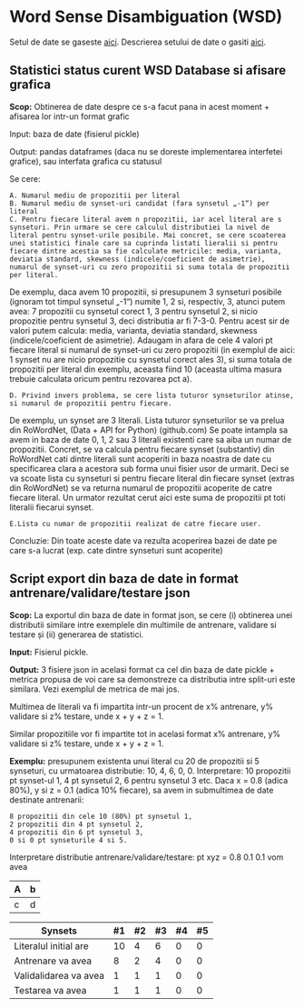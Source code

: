 # Word Sense Disambiguation (WSD)

Setul de date se gaseste [aici](https://drive.google.com/file/d/1IV_nodlm-dw-EWl1DtngkATgAldEdAGO/view). Descrierea setului de date o gasiti [aici](https://github.com/iamta/wsd/blob/main/Romanian%20WordNet%20%26%20WSD%20DB%20%20description.md).

## Statistici status curent WSD Database si afisare grafica

**Scop:** Obtinerea de date despre ce s-a facut pana in acest moment + afisarea lor intr-un format grafic

Input: baza de date (fisierul pickle)

Output: pandas dataframes (daca nu se doreste implementarea interfetei grafice), sau interfata grafica cu statusul

Se cere:

    A. Numarul mediu de propozitii per literal
    B. Numarul mediu de synset-uri candidat (fara synsetul „-1“) per literal
    C. Pentru fiecare literal avem n propozitii, iar acel literal are s synseturi. Prin urmare se cere calculul distributiei la nivel de literal pentru synset-urile posibile. Mai concret, se cere scoaterea unei statistici finale care sa cuprinda listati lieralii si pentru fiecare dintre acestia sa fie calculate metricile: media, varianta, deviatia standard, skewness (indicele/coeficient de asimetrie), numarul de synset-uri cu zero propozitii si suma totala de propozitii per literal.

De exemplu, daca avem 10 propozitii, si presupunem 3 synseturi posibile (ignoram tot timpul synsetul „-1“) numite 1, 2 si, respectiv, 3, atunci putem avea: 7 propozitii cu synsetul corect 1, 3 pentru synsetul 2, si nicio propozitie pentru synsetul 3, deci distributia ar fi 7-3-0. Pentru acest sir de valori putem calcula: media, varianta, deviatia standard, skewness (indicele/coeficient de asimetrie). Adaugam in afara de cele 4 valori pt fiecare literal si numarul de synset-uri cu zero propozitii (in exemplul de aici: 1 synset nu are nicio propozitie cu synsetul corect ales 3), si suma totala de propozitii per literal din exemplu, aceasta fiind 10 (aceasta ultima masura trebuie calculata oricum pentru rezovarea pct a).

    D. Privind invers problema, se cere lista tuturor synseturilor atinse, si numarul de propozitii pentru fiecare.

De exemplu, un synset are 3 literali. Lista tuturor synseturilor se va prelua din RoWordNet, (Data + API for Python) (github.com) Se poate intampla sa avem in baza de date 0, 1, 2 sau 3 literali existenti care sa aiba un numar de propozitii. Concret, se va calcula pentru fiecare synset (substantiv) din RoWordNet cati dintre literali sunt acoperiti in baza noastra de date cu specificarea clara a acestora sub forma unui fisier usor de urmarit. Deci se va scoate lista cu synseturi si pentru fiecare literal din fiecare synset (extras din RoWordNet) se va returna numarul de propozitii acoperite de catre fiecare literal. Un urmator rezultat cerut aici este suma de propozitii pt toti literalii fiecarui synset.

    E.Lista cu numar de propozitii realizat de catre fiecare user.

Concluzie: Din toate aceste date va rezulta acoperirea bazei de date pe care s-a lucrat (exp. cate dintre synseturi sunt acoperite)


## Script export din baza de date in format antrenare/validare/testare json

**Scop:** La exportul din baza de date in format json, se cere (i) obtinerea unei distributii similare intre exemplele din multimile de antrenare, validare si testare și (ii) generarea de statistici.

**Input:** Fisierul pickle.

**Output:** 3 fisiere json in acelasi format ca cel din baza de date pickle + metrica propusa de voi care sa demonstreze ca distributia intre split-uri este similara. Vezi exemplul de metrica de mai jos.

Multimea de literali va fi impartita intr-un procent de x% antrenare, y% validare si z% testare, unde x + y + z = 1.

Similar propozitiile vor fi impartite tot in acelasi format x% antrenare, y% validare si z% testare, unde x + y + z = 1.

**Exemplu:** presupunem existenta unui literal cu 20 de propozitii si 5 synseturi, cu urmatoarea distributie: 10, 4, 6, 0, 0. Interpretare: 10 propozitii pt synset-ul 1, 4 pt synsetul 2, 6 pentru synsetul 3 etc. Daca x = 0.8 (adica 80%), y si z = 0.1 (adica 10% fiecare), sa avem in submultimea de date destinate antrenarii:

    8 propozitii din cele 10 (80%) pt synsetul 1,
    2 propozitii din 4 pt synsetul 2,
    4 propozitii din 6 pt synsetul 3,
    0 si 0 pt synseturile 4 si 5.

Interpretare distributie antrenare/validare/testare: pt xyz = 0.8 0.1 0.1 vom avea

|A|b|
|-|-|
|c|d|

|Synsets|#1|#2|#3|#4|#5|
|---|---|---|---|---|---|
|Literalul initial are|10|4|6|0|0|
|Antrenare va avea|8|2|4|0|0|
|Validalidarea va avea|1|1|1|0|0|
|Testarea va avea|1|1|1|0|0|


